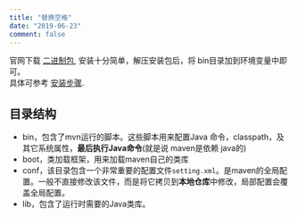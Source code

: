 ```yaml
---
title: "替换空格"
date: "2019-06-23"
comment: false
---
```



官网下载 [二进制包](http://maven.apache.org/download.cgi), 安装十分简单，解压安装包后，将 bin目录加到环境变量中即可。  
具体可参考 [安装步骤](http://maven.apache.org/install.html).

## 目录结构
- bin，包含了mvn运行的脚本。这些脚本用来配置Java 命令，classpath，及其它系统属性，**最后执行Java命令**(就是说 maven是依赖 java的)
- boot，类加载框架，用来加载maven自己的类库
- conf，该目录包含一个非常重要的配置文件`setting.xml`。是maven的全局配置。一般不直接修改该文件，而是将它拷贝到**本地仓库**中修改，局部配置会覆盖全局配置。
- lib，包含了运行时需要的Java类库。